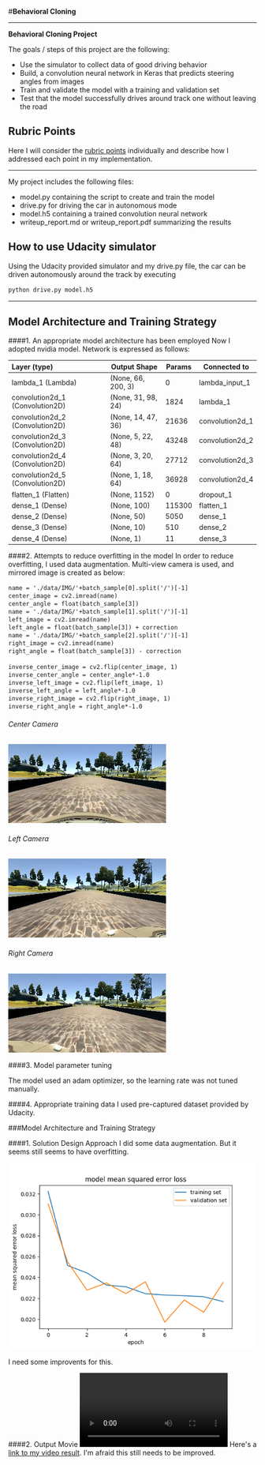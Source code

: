 #**Behavioral Cloning** 

---

**Behavioral Cloning Project**

The goals / steps of this project are the following:

* Use the simulator to collect data of good driving behavior
* Build, a convolution neural network in Keras that predicts steering angles from images
* Train and validate the model with a training and validation set
* Test that the model successfully drives around track one without leaving the road

[//]: # (Image References)

[image1]: ./output_image/center.jpg
[image2]: ./output_image/left.jpg
[image3]: ./output_image/right.jpg
[image4]: ./output_image/output.png
[video1]: ./output_video.mp4

## Rubric Points
Here I will consider the [rubric points](https://review.udacity.com/#!/rubrics/432/view) individually and describe how I addressed each point in my implementation.  

---

My project includes the following files:

* model.py containing the script to create and train the model
* drive.py for driving the car in autonomous mode
* model.h5 containing a trained convolution neural network 
* writeup_report.md or writeup_report.pdf summarizing the results

## How to use Udacity simulator
Using the Udacity provided simulator and my drive.py file, the car can be driven autonomously around the track by executing 

```sh
python drive.py model.h5
```

***

## Model Architecture and Training Strategy

####1. An appropriate model architecture has been employed
Now I adopted nvidia model. Network is expressed as follows:

|Layer (type)|	Output Shape|	Params|	Connected to|
|:-----------|--------------|---------|-------------|
|lambda_1 (Lambda)|	(None, 66, 200, 3)|	0|	lambda_input_1|
|convolution2d_1 (Convolution2D)|	(None, 31, 98, 24)	|1824	|lambda_1|
|convolution2d_2 (Convolution2D)|	(None, 14, 47, 36)	|21636	|convolution2d_1|
|convolution2d_3 (Convolution2D)|	(None, 5, 22, 48)	|43248	|convolution2d_2|
|convolution2d_4 (Convolution2D)|	(None, 3, 20, 64)	|27712	|convolution2d_3|
|convolution2d_5 (Convolution2D)|	(None, 1, 18, 64)	|36928	|convolution2d_4|
|flatten_1 (Flatten)|	(None, 1152)|	0	|dropout_1|
|dense_1 (Dense)|	(None, 100)	|115300	|flatten_1|
|dense_2 (Dense)|	(None, 50)	|5050	|dense_1|
|dense_3 (Dense)|	(None, 10)	|510	|dense_2|
|dense_4 (Dense)|	(None, 1)	|11	|dense_3|


####2. Attempts to reduce overfitting in the model
In order to reduce overfitting, I used data augmentation.
Multi-view camera is used, and mirrored image is created as below:

```
name = './data/IMG/'+batch_sample[0].split('/')[-1]
center_image = cv2.imread(name)
center_angle = float(batch_sample[3])
name = './data/IMG/'+batch_sample[1].split('/')[-1]
left_image = cv2.imread(name)
left_angle = float(batch_sample[3]) + correction
name = './data/IMG/'+batch_sample[2].split('/')[-1]
right_image = cv2.imread(name)
right_angle = float(batch_sample[3]) - correction

inverse_center_image = cv2.flip(center_image, 1)
inverse_center_angle = center_angle*-1.0
inverse_left_image = cv2.flip(left_image, 1)
inverse_left_angle = left_angle*-1.0
inverse_right_image = cv2.flip(right_image, 1)
inverse_right_angle = right_angle*-1.0
```

###### Center Camera
![alt text][image1]

###### Left Camera
![alt text][image2]

###### Right Camera
![alt text][image3]


####3. Model parameter tuning

The model used an adam optimizer, so the learning rate was not tuned manually.

####4. Appropriate training data
I used pre-captured dataset provided by Udacity.

###Model Architecture and Training Strategy

####1. Solution Design Approach
I did some data augmentation.
But it seems still seems to have overfitting.

![alt text][image4]


I need some improvents for this.

####2. Output Movie
![alt text][video1]
Here's a [link to my video result](./output.mp4). I'm afraid this still needs to be improved.
